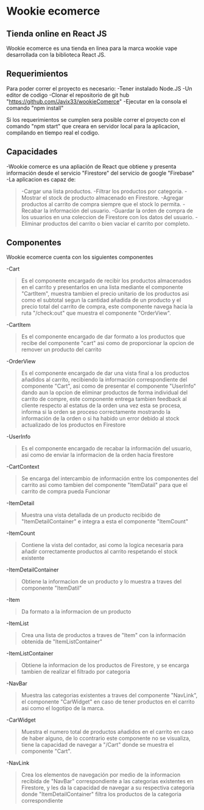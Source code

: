# Wookie ecomerce
## Tienda online en React JS


Wookie ecomerce es una tienda en linea para la marca wookie vape desarrollada con la biblioteca React JS.

## Requerimientos

Para poder correr el proyecto es necesario:
-Tener instalado Node.JS
-Un editor de codigo
-Clonar el repositorio de git hub "https://github.com/Javix33/wookieComerce"
-Ejecutar en la consola el comando "npm install"

Si los requerimientos se cumplen sera posible correr el proyecto con el comando "npm start" que creara en servidor local para la aplicacion, compilando en tiempo real el codigo.

## Capacidades
-Wookie comerce es una apliación de React que obtiene y presenta información desde el servicio "Firestore" del servicio de google "Firebase"
-La aplicacion es capaz de:

>-Cargar una lista productos.
>-Filtrar los productos por categoria.
>-Mostrar el stock de producto almacenado en Firestore.
>-Agregar productos al carrito de compra siempre que el stock lo permita.
>-Recabar la información del usuario.
>-Guardar la orden de compra de los usuarios en una coleccion de Firestore con los datos del usuario.
>-Eliminar productos del carrito o bien vaciar el carrito por completo.

## Componentes

Wookie ecomerce cuenta con los siguientes componentes

-Cart
>Es el componente encargado de recibir los productos almacenados en el carrito y presentarlos en una lista mediante el componente "CartItem", muestra tambien el precio unitario de los productos asi como el subtotal segun la cantidad añadida de un producto y el precio total del carrito de compra, este componente navega hacia la ruta "/check:out" que muestra el componente "OrderView".
>
-CartItem
>Es el componente encargado de dar formato a los productos que recibe del componente "cart" asi como de proporcionar la opcion de remover un producto del carrito
>
-OrderView
>Es el componente encargado de dar una vista final a los productos añadidos al carrito, recibiendo la información correspondiente del componente "Cart", asi como de presentar el componente "UserInfo" dando aun la opcion de eliminar productos de forma individual del carrito de compre, este componente entrega tambien feedback al cliente respecto al estatus de la orden una vez esta se procesa, informa si la orden se proceso correctamente mostrando la información de la orden o si ha habido un error debido al stock actualizado de los productos en Firestore
>
-UserInfo
>Es el componente encargado de recabar la información del usuario, asi como de enviar la informacion de la orden hacia firestore
>
-CartContext
>Se encarga del intercambio de información entre los componentes del carrito asi como tambien del componente "ItemDatail" para que el carrito de compra pueda Funcionar
>
-ItemDetail
>Muestra una vista detallada de un producto recibido de "ItemDetailContainer" e integra a esta el componente "ItemCount"
>
-ItemCount
>Contiene la vista del contador, asi como la logica necesaria para añadir correctamente productos al carrito respetando el stock existente
>
-ItemDetailContainer
>Obtiene la informacion de un producto y lo muestra a traves del componente "ItemDatil"
>
-Item
>Da formato a la informacion de un producto
>
-ItemList
>Crea una lista de productos a traves de "Item" con la información obtenida de "ItemListContainer"
>
-ItemListContainer
>Obtiene la informacion de los productos de Firestore, y se encarga tambien de realizar el filtrado por categoria
>
-NavBar
>Muestra las categorias existentes a traves del componente "NavLink", el componente "CarWidget" en caso de tener productos en el carrito asi como el logotipo de la marca.
>
-CarWidget
>Muestra el numero total de productos añadidos en el carrito en caso de haber alguno, de lo ccontrario este componente no se visualiza, tiene la capacidad de navegar a "/Cart" donde se muestra el componente "Cart".
>
-NavLink
>Crea los elementos de navegación por medio de la informacion recibida de "NavBar" correspondiente a las categorias existentes en Firestore, y les da la capacidad de navegar a su respectiva categoria donde "ItemDetailContainer" filtra los productos de la categoria correspondiente
>